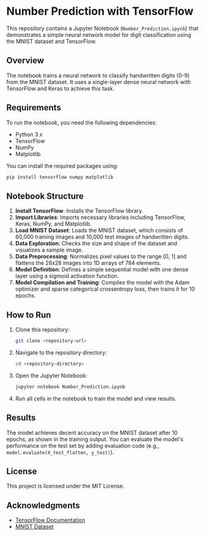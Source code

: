# Number Prediction with TensorFlow

This repository contains a Jupyter Notebook (`Number_Prediction.ipynb`) that demonstrates a simple neural network model for digit classification using the MNIST dataset and TensorFlow.

## Overview

The notebook trains a neural network to classify handwritten digits (0-9) from the MNIST dataset. It uses a single-layer dense neural network with TensorFlow and Keras to achieve this task.

## Requirements

To run the notebook, you need the following dependencies:
- Python 3.x
- TensorFlow
- NumPy
- Matplotlib

You can install the required packages using:
```bash
pip install tensorflow numpy matplotlib
```

## Notebook Structure

1. **Install TensorFlow**: Installs the TensorFlow library.
2. **Import Libraries**: Imports necessary libraries including TensorFlow, Keras, NumPy, and Matplotlib.
3. **Load MNIST Dataset**: Loads the MNIST dataset, which consists of 60,000 training images and 10,000 test images of handwritten digits.
4. **Data Exploration**: Checks the size and shape of the dataset and visualizes a sample image.
5. **Data Preprocessing**: Normalizes pixel values to the range [0, 1] and flattens the 28x28 images into 1D arrays of 784 elements.
6. **Model Definition**: Defines a simple sequential model with one dense layer using a sigmoid activation function.
7. **Model Compilation and Training**: Compiles the model with the Adam optimizer and sparse categorical crossentropy loss, then trains it for 10 epochs.

## How to Run

1. Clone this repository:
   ```bash
   git clone <repository-url>
   ```
2. Navigate to the repository directory:
   ```bash
   cd <repository-directory>
   ```
3. Open the Jupyter Notebook:
   ```bash
   jupyter notebook Number_Prediction.ipynb
   ```
4. Run all cells in the notebook to train the model and view results.

## Results

The model achieves decent accuracy on the MNIST dataset after 10 epochs, as shown in the training output. You can evaluate the model's performance on the test set by adding evaluation code (e.g., `model.evaluate(X_test_flatten, y_test)`).

## License

This project is licensed under the MIT License.

## Acknowledgments

- [TensorFlow Documentation](https://www.tensorflow.org/)
- [MNIST Dataset](http://yann.lecun.com/exdb/mnist/)
